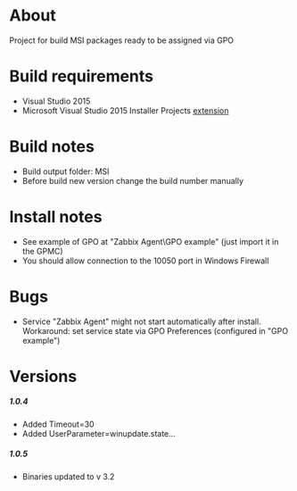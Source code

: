 # About

Project for build MSI packages ready to be assigned via GPO

# Build requirements
* Visual Studio 2015
* Microsoft Visual Studio 2015 Installer Projects [extension](https://marketplace.visualstudio.com/items?itemName=VisualStudioProductTeam.MicrosoftVisualStudio2015InstallerProjects)

# Build notes
* Build output folder: MSI
* Before build new version change the build number manually

# Install notes
* See example of GPO at "Zabbix Agent\GPO example\" (just import it in the GPMC)
* You should allow connection to the 10050 port in Windows Firewall

# Bugs
* Service "Zabbix Agent" might not start automatically after install. Workaround: set service state via GPO Preferences (configured in "GPO example")

# Versions
##### 1.0.4
* Added Timeout=30
* Added UserParameter=winupdate.state...

##### 1.0.5
* Binaries updated to v 3.2
